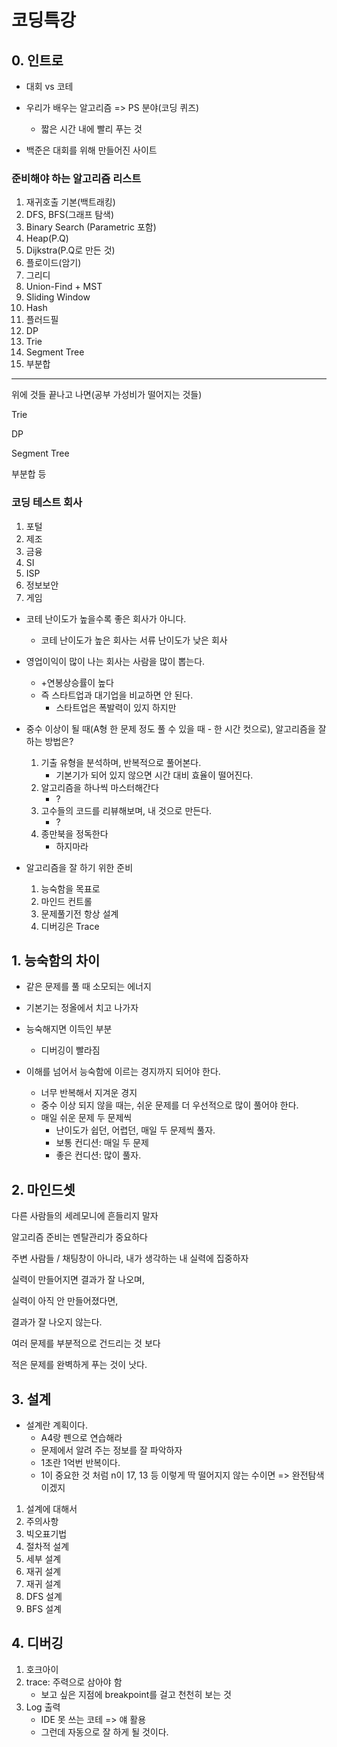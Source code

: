 # 코딩특강

## 0. 인트로

- 대회 vs  코테

- 우리가 배우는 알고리즘 => PS 분야(코딩 퀴즈)
  - 짧은 시간 내에 빨리 푸는 것
- 백준은 대회를 위해 만들어진 사이트



### 준비해야 하는 알고리즘 리스트

1. 재귀호출 기본(백트래킹)
2. DFS, BFS(그래프 탐색)
3. Binary Search (Parametric 포함)
4. Heap(P.Q)
5. Dijkstra(P.Q로 만든 것)
6. 플로이드(암기)
7. 그리디
8. Union-Find + MST
9. Sliding Window
10. Hash
11. 플러드필
12. DP
13. Trie
14. Segment Tree
15. 부분합

---

위에 것들 끝나고 나면(공부 가성비가 떨어지는 것들)

Trie

DP

Segment Tree

부분합 등



### 코딩 테스트 회사

1. 포털
2. 제조
3. 금융
4. SI
5. ISP
6. 정보보안
7. 게임

- 코테 난이도가 높을수록 좋은 회사가 아니다.
  - 코테 난이도가 높은 회사는 서류 난이도가 낮은 회사

- 영업이익이 많이 나는 회사는 사람을 많이 뽑는다.
  - +연봉상승률이 높다
  - 즉 스타트업과 대기업을 비교하면 안 된다.
    - 스타트업은 폭발력이 있지 하지만 

- 중수 이상이 될 때(A형 한 문제 정도 풀 수 있을 때 - 한 시간 컷으로), 알고리즘을 잘 하는 방법은?
  1. 기출 유형을 분석하며, 반복적으로 풀어본다.
     - 기본기가 되어 있지 않으면 시간 대비 효율이 떨어진다.
  2. 알고리즘을 하나씩 마스터해간다
     - ?
  3. 고수들의 코드를 리뷰해보며, 내 것으로 만든다.
     - ?
  4. 종만북을 정독한다
     - 하지마라



- 알고리즘을 잘 하기 위한 준비
  1. 능숙함을 목표로
  2. 마인드 컨트롤
  3. 문제풀기전 항상 설계
  4. 디버깅은 Trace



## 1. 능숙함의 차이

- 같은 문제를 풀 때 소모되는 에너지

- 기본기는 정올에서 치고 나가자

- 능숙해지면 이득인 부분

  - 디버깅이 빨라짐

- 이해를 넘어서 능숙함에 이르는 경지까지 되어야 한다.

  - 너무 반복해서 지겨운 경지
  - 중수 이상 되지 않을 때는, 쉬운 문제를 더 우선적으로 많이 풀어야 한다.
  - 매일 쉬운 문제 두 문제씩
    - 난이도가 쉽던, 어렵던, 매일 두 문제씩 풀자.
    - 보통 컨디션: 매일 두 문제
    - 좋은 컨디션: 많이 풀자.

  

## 2. 마인드셋

다른 사람들의 세레모니에 흔들리지 말자

알고리즘 준비는 멘탈관리가 중요하다

주변 사람들 / 채팅창이 아니라, 내가 생각하는 내 실력에 집중하자

실력이 만들어지면 결과가 잘 나오며,

실력이 아직 안 만들어졌다면,

결과가 잘 나오지 않는다.



여러 문제를 부분적으로 건드리는 것 보다

적은 문제를 완벽하게 푸는 것이 낫다.



## 3. 설계

- 설계란 계획이다.
  - A4랑 펜으로 연습해라
  - 문제에서 알려 주는 정보를 잘 파악하자
  - 1초란 1억번 반복이다.
  - 1이 중요한 것 처럼 n이 17, 13 등 이렇게 딱 떨어지지 않는 수이면 => 완전탐색이겠지

1. 설계에 대해서
2. 주의사항
3. 빅오표기법
4. 절차적 설계
5. 세부 설계
6. 재귀 설계
7. 재귀 설계
8. DFS 설계
9. BFS 설계





## 4. 디버깅

1. 호크아이
2. trace: 주력으로 삼아야 함
   - 보고 싶은 지점에 breakpoint를 걸고 천천히 보는 것
3. Log 출력
   - IDE 못 쓰는 코테 => 얘 활용
   - 그런데 자동으로 잘 하게 될 것이다.